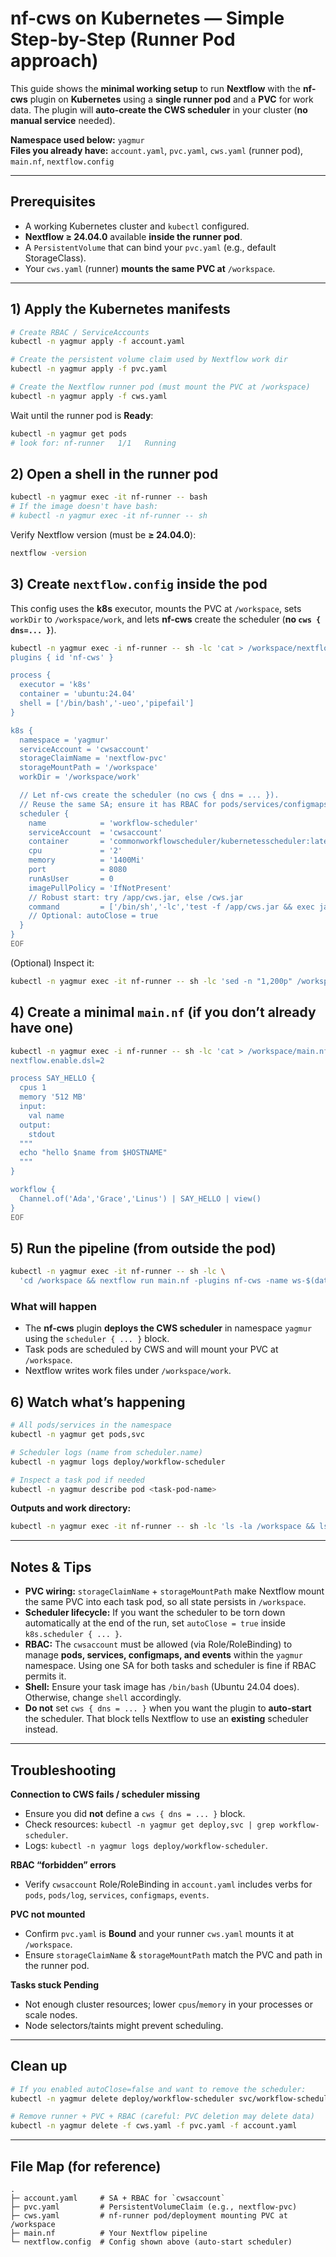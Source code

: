 # nf-cws on Kubernetes — Simple Step-by-Step (Runner Pod approach)

This guide shows the **minimal working setup** to run **Nextflow** with the **nf-cws** plugin on **Kubernetes** using a **single runner pod** and a **PVC** for work data. The plugin will **auto-create the CWS scheduler** in your cluster (**no manual service** needed).

**Namespace used below:** `yagmur`  
**Files you already have:** `account.yaml`, `pvc.yaml`, `cws.yaml` (runner pod), `main.nf`, `nextflow.config`

---

## Prerequisites
- A working Kubernetes cluster and `kubectl` configured.
- **Nextflow ≥ 24.04.0** available **inside the runner pod**.
- A `PersistentVolume` that can bind your `pvc.yaml` (e.g., default StorageClass).
- Your `cws.yaml` (runner) **mounts the same PVC at** `/workspace`.

---

## 1) Apply the Kubernetes manifests
```bash
# Create RBAC / ServiceAccounts
kubectl -n yagmur apply -f account.yaml

# Create the persistent volume claim used by Nextflow work dir
kubectl -n yagmur apply -f pvc.yaml

# Create the Nextflow runner pod (must mount the PVC at /workspace)
kubectl -n yagmur apply -f cws.yaml
```

Wait until the runner pod is **Ready**:
```bash
kubectl -n yagmur get pods
# look for: nf-runner   1/1   Running
```

## 2) Open a shell in the runner pod
```bash
kubectl -n yagmur exec -it nf-runner -- bash
# If the image doesn't have bash:
# kubectl -n yagmur exec -it nf-runner -- sh
```
Verify Nextflow version (must be **≥ 24.04.0**):
```bash
nextflow -version
```

## 3) Create `nextflow.config` inside the pod
This config uses the **k8s** executor, mounts the PVC at `/workspace`, sets `workDir` to `/workspace/work`, and lets **nf-cws** create the scheduler (**no `cws { dns=... }`**).

```bash
kubectl -n yagmur exec -i nf-runner -- sh -lc 'cat > /workspace/nextflow.config' <<'EOF'
plugins { id 'nf-cws' }

process {
  executor = 'k8s'
  container = 'ubuntu:24.04'
  shell = ['/bin/bash','-ueo','pipefail']
}

k8s {
  namespace = 'yagmur'
  serviceAccount = 'cwsaccount'
  storageClaimName = 'nextflow-pvc'
  storageMountPath = '/workspace'
  workDir = '/workspace/work'

  // Let nf-cws create the scheduler (no cws { dns = ... }).
  // Reuse the same SA; ensure it has RBAC for pods/services/configmaps/events.
  scheduler {
    name            = 'workflow-scheduler'
    serviceAccount  = 'cwsaccount'
    container       = 'commonworkflowscheduler/kubernetesscheduler:latest'
    cpu             = '2'
    memory          = '1400Mi'
    port            = 8080
    runAsUser       = 0
    imagePullPolicy = 'IfNotPresent'
    // Robust start: try /app/cws.jar, else /cws.jar
    command         = ['/bin/sh','-lc','test -f /app/cws.jar && exec java -jar /app/cws.jar || exec java -jar /cws.jar']
    // Optional: autoClose = true
  }
}
EOF
```
(Optional) Inspect it:
```bash
kubectl -n yagmur exec -it nf-runner -- sh -lc 'sed -n "1,200p" /workspace/nextflow.config'
```

## 4) Create a minimal `main.nf` (if you don’t already have one)
```bash
kubectl -n yagmur exec -i nf-runner -- sh -lc 'cat > /workspace/main.nf' <<'EOF'
nextflow.enable.dsl=2

process SAY_HELLO {
  cpus 1
  memory '512 MB'
  input:
    val name
  output:
    stdout
  """
  echo "hello $name from $HOSTNAME"
  """
}

workflow {
  Channel.of('Ada','Grace','Linus') | SAY_HELLO | view()
}
EOF
```

## 5) Run the pipeline (from outside the pod)
```bash
kubectl -n yagmur exec -it nf-runner -- sh -lc \
  'cd /workspace && nextflow run main.nf -plugins nf-cws -name ws-$(date +%s)'
```

### What will happen
- The **nf-cws** plugin **deploys the CWS scheduler** in namespace `yagmur` using the `scheduler { ... }` block.
- Task pods are scheduled by CWS and will mount your PVC at `/workspace`.
- Nextflow writes work files under `/workspace/work`.

## 6) Watch what’s happening
```bash
# All pods/services in the namespace
kubectl -n yagmur get pods,svc

# Scheduler logs (name from scheduler.name)
kubectl -n yagmur logs deploy/workflow-scheduler

# Inspect a task pod if needed
kubectl -n yagmur describe pod <task-pod-name>
```

**Outputs and work directory:**
```bash
kubectl -n yagmur exec -it nf-runner -- sh -lc 'ls -la /workspace && ls -la /workspace/work'
```

---

## Notes & Tips
- **PVC wiring:** `storageClaimName` + `storageMountPath` make Nextflow mount the same PVC into each task pod, so all state persists in `/workspace`.
- **Scheduler lifecycle:** If you want the scheduler to be torn down automatically at the end of the run, set `autoClose = true` inside `k8s.scheduler { ... }`.
- **RBAC:** The `cwsaccount` must be allowed (via Role/RoleBinding) to manage **pods, services, configmaps, and events** within the `yagmur` namespace. Using one SA for both tasks and scheduler is fine if RBAC permits it.
- **Shell:** Ensure your task image has `/bin/bash` (Ubuntu 24.04 does). Otherwise, change `shell` accordingly.
- **Do not** set `cws { dns = ... }` when you want the plugin to **auto-start** the scheduler. That block tells Nextflow to use an **existing** scheduler instead.

---

## Troubleshooting
**Connection to CWS fails / scheduler missing**
- Ensure you did **not** define a `cws { dns = ... }` block.
- Check resources: `kubectl -n yagmur get deploy,svc | grep workflow-scheduler`.
- Logs: `kubectl -n yagmur logs deploy/workflow-scheduler`.

**RBAC “forbidden” errors**
- Verify `cwsaccount` Role/RoleBinding in `account.yaml` includes verbs for `pods`, `pods/log`, `services`, `configmaps`, `events`.

**PVC not mounted**
- Confirm `pvc.yaml` is **Bound** and your runner `cws.yaml` mounts it at `/workspace`.
- Ensure `storageClaimName` & `storageMountPath` match the PVC and path in the runner pod.

**Tasks stuck Pending**
- Not enough cluster resources; lower `cpus`/`memory` in your processes or scale nodes.
- Node selectors/taints might prevent scheduling.

---

## Clean up
```bash
# If you enabled autoClose=false and want to remove the scheduler:
kubectl -n yagmur delete deploy/workflow-scheduler svc/workflow-scheduler --ignore-not-found

# Remove runner + PVC + RBAC (careful: PVC deletion may delete data)
kubectl -n yagmur delete -f cws.yaml -f pvc.yaml -f account.yaml
```

---

## File Map (for reference)
```
.
├─ account.yaml     # SA + RBAC for `cwsaccount`
├─ pvc.yaml         # PersistentVolumeClaim (e.g., nextflow-pvc)
├─ cws.yaml         # nf-runner pod/deployment mounting PVC at /workspace
├─ main.nf          # Your Nextflow pipeline
└─ nextflow.config  # Config shown above (auto-start scheduler)
```

